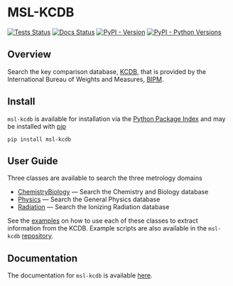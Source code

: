 # MSL-KCDB

[![Tests Status](https://github.com/MSLNZ/msl-kcdb/actions/workflows/ci.yml/badge.svg)](https://github.com/MSLNZ/msl-kcdb/actions/workflows/ci.yml)
[![Docs Status](https://github.com/MSLNZ/msl-kcdb/actions/workflows/docs.yml/badge.svg)](https://github.com/MSLNZ/msl-kcdb/actions/workflows/docs.yml)
[![PyPI - Version](https://img.shields.io/pypi/v/msl-kcdb?logo=pypi&logoColor=gold&label=PyPI&color=blue)](https://pypi.org/project/msl-kcdb/)
[![PyPI - Python Versions](https://img.shields.io/pypi/pyversions/msl-kcdb.svg?logo=python&label=Python&logoColor=gold)](https://pypi.org/project/msl-kcdb/)

## Overview
Search the key comparison database, [KCDB](https://www.bipm.org/kcdb/), that is provided by the International Bureau of Weights and Measures, [BIPM](https://www.bipm.org/en/).

## Install
`msl-kcdb` is available for installation via the [Python Package Index](https://pypi.org/) and may be installed with [pip](https://pip.pypa.io/en/stable/)

```console
pip install msl-kcdb
```

## User Guide
Three classes are available to search the three metrology domains

* [ChemistryBiology](https://mslnz.github.io/msl-kcdb/latest/api/chemistry_biology/) &mdash; Search the Chemistry and Biology database
* [Physics](https://mslnz.github.io/msl-kcdb/latest/api/general_physics/) &mdash; Search the General Physics database
* [Radiation](https://mslnz.github.io/msl-kcdb/latest/api/ionizing_radiation/) &mdash; Search the Ionizing Radiation database

See the [examples](https://mslnz.github.io/msl-kcdb/latest/examples/) on how to use each of these classes to extract information from the KCDB. Example scripts are also available in the `msl-kcdb` [repository](https://github.com/MSLNZ/msl-kcdb/tree/main/examples).

## Documentation
The documentation for `msl-kcdb` is available [here](https://mslnz.github.io/msl-kcdb/).
